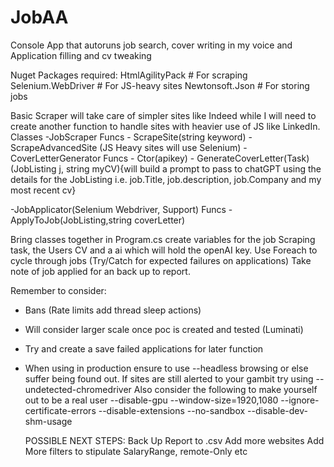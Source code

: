 # JobAA
Console App that autoruns job search, cover writing in my voice and Application filling and cv tweaking

Nuget Packages required: 
HtmlAgilityPack  # For scraping
Selenium.WebDriver # For JS-heavy sites
Newtonsoft.Json  # For storing jobs

Basic Scraper will take care of simpler sites like Indeed while I will need to create another function to handle sites with heavier use of JS like LinkedIn. 
Classes
-JobScraper
    Funcs
    - ScrapeSite(string keyword)
    - ScrapeAdvancedSite (JS Heavy sites will use Selenium)
-CoverLetterGenerator
    Funcs
    - Ctor(apikey) 
    - GenerateCoverLetter(Task)(JobListing j, string myCV){will build a prompt to pass to chatGPT using the details for the JobListing i.e. job.Title, job.description, job.Company and my most recent cv}
        
-JobApplicator(Selenium Webdriver, Support)
    Funcs
    -ApplyToJob(JobListing,string coverLetter)


Bring classes together in Program.cs
create variables for the job Scraping task, the Users CV and a ai which will hold the openAI key.
Use Foreach to cycle through jobs (Try/Catch for expected failures on applications)
Take note of job applied for an back up to report. 

Remember to consider: 
- Bans (Rate limits add thread sleep actions)
- Will consider larger scale once poc is created and tested (Luminati)
- Try and create a save failed applications for later function
- When using in production ensure to use --headless browsing or else suffer being found out. If sites are still alerted to your gambit try using --undetected-chromedriver
          Also consider the following to make yourself out to be a real user
          --disable-gpu
          --window-size=1920,1080
          --ignore-certificate-errors
          --disable-extensions
          --no-sandbox
          --disable-dev-shm-usage  


    POSSIBLE NEXT STEPS:
  Back Up Report to .csv
  Add more websites
  Add More filters to stipulate SalaryRange, remote-Only etc
